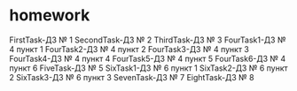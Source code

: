 # homework
FirstTask-ДЗ № 1
SecondTask-ДЗ № 2
ThirdTask-ДЗ № 3
FourTask1-ДЗ № 4 пункт 1
FourTask2-ДЗ № 4 пункт 2
FourTask3-ДЗ № 4 пункт 3
FourTask4-ДЗ № 4 пункт 4
FourTask5-ДЗ № 4 пункт 5
FourTask6-ДЗ № 4 пункт 6
FiveTask-ДЗ № 5
SixTask1-ДЗ № 6 пункт 1
SixTask2-ДЗ № 6 пункт 2
SixTask3-ДЗ № 6 пункт 3
SevenTask-ДЗ № 7 
EightTask-ДЗ № 8
